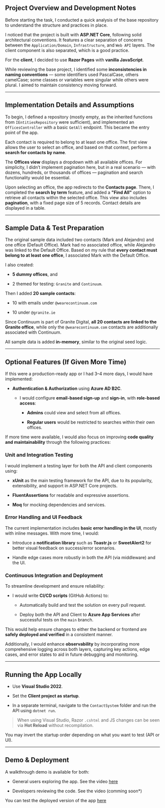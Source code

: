 ## Project Overview and Development Notes

Before starting the task, I conducted a quick analysis of the base repository to understand the structure and practices in place.

I noticed that the project is built with **ASP.NET Core**, following solid architectural conventions. It features a clear separation of concerns between the `Application/Domain`, `Infrastructure`, and `Web API` layers. The client component is also separated, which is a good practice.

For the **client**, I decided to use **Razor Pages** with **vanilla JavaScript**.

While reviewing the base project, I identified some **inconsistencies in naming conventions** — some identifiers used PascalCase, others camelCase; some classes or variables were singular while others were plural. I aimed to maintain consistency moving forward.

---

## Implementation Details and Assumptions

To begin, I defined a repository (mostly empty, as the inherited functions from `IEntitiesRepository` were sufficient), and implemented an `OfficesController` with a basic `GetAll` endpoint. This became the entry point of the app.

Each contact is required to belong to at least one office. The first view allows the user to select an office, and based on that context, perform a **search for contacts by name**.

The **Offices view** displays a dropdown with all available offices. For simplicity, I didn’t implement pagination here, but in a real scenario — with dozens, hundreds, or thousands of offices — pagination and search functionality would be essential.

Upon selecting an office, the app redirects to the **Contacts page**. There, I completed the **search by term** feature, and added a **"Find All"** option to retrieve all contacts within the selected office. This view also includes **pagination**, with a fixed page size of 5 records. Contact details are displayed in a table.

---

## Sample Data & Test Preparation

The original sample data included two contacts (Mark and Alejandro) and one office (Default Office). Mark had no associated office, while Alejandro was linked to the Default Office. Based on my rule that **every contact must belong to at least one office**, I associated Mark with the Default Office.

I also created:

- **5 dummy offices**, and
    
- 2 themed for testing: `Granite` and `Continuum`.
    

Then I added **20 sample contacts**:

- 10 with emails under `@wearecontinuum.com`
    
- 10 under `@granite.ie`
    

Since Continuum is part of Granite Digital, **all 20 contacts are linked to the Granite office**, while only the `@wearecontinuum.com` contacts are additionally associated with Continuum.

All sample data is added **in-memory**, similar to the original seed logic.

---

## Optional Features (If Given More Time)

If this were a production-ready app or I had 3–4 more days, I would have implemented:

- **Authentication & Authorization** using **Azure AD B2C**.
    
    - I would configure **email-based sign-up** and **sign-in**, with **role-based access**:
        
        - **Admins** could view and select from all offices.
            
        - **Regular users** would be restricted to searches within their own offices.

If more time were available, I would also focus on improving **code quality and maintainability** through the following practices:

### Unit and Integration Testing

I would implement a testing layer for both the API and client components using:

- **xUnit** as the main testing framework for the API, due to its popularity, extensibility, and support in ASP.NET Core projects.
    
- **FluentAssertions** for readable and expressive assertions.
    
- **Moq** for mocking dependencies and services.
### Error Handling and UI Feedback

The current implementation includes **basic error handling in the UI**, mostly with inline messages. With more time, I would:

- Introduce a **notification library** such as **Toastr.js** or **SweetAlert2** for better visual feedback on success/error scenarios.
    
- Handle edge cases more robustly in both the API (via middleware) and the UI.

### Continuous Integration and Deployment

To streamline development and ensure reliability:

- I would write **CI/CD scripts** (GitHub Actions) to:
    
    - Automatically build and test the solution on every pull request.
        
    - Deploy both the API and Client to **Azure App Services** after successful tests on the `main` branch.
        

This would help ensure changes to either the backend or frontend are **safely deployed and verified** in a consistent manner.

Additionally, I would enhance **observability** by incorporating more comprehensive logging across both layers, capturing key actions, edge cases, and error states to aid in future debugging and monitoring.

---

## Running the App Locally

- Use **Visual Studio 2022**.
    
- Set the **Client project as startup**.
    
- In a separate terminal, navigate to the `ContactSystem` folder and run the API using `dotnet run`.
    

> When using Visual Studio, Razor `.cshtml` and JS changes can be seen via **Hot Reload** without recompilation.

You may invert the startup order depending on what you want to test (API or UI).

---

## Demo & Deployment

A walkthrough demo is available for both:

- General users exploring the app. See the video [here](https://www.loom.com/share/554a75c8684f4bf2ba29cee44573fd2d)
    
- Developers reviewing the code. See the video (comming soon*)

You can test the deployed version of the app [here](https://contactsystemtakehomeassessmentclient-gqgxdrerayfxgfd0.northeurope-01.azurewebsites.net/) 